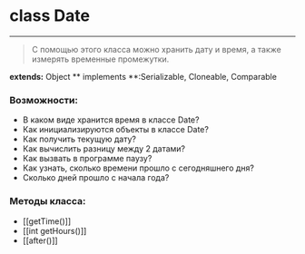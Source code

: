 # class Date

---

>С помощью этого класса можно хранить дату и время, а также измерять временные промежутки.

**extends:** Object
** implements **:Serializable, Cloneable, Comparable<Date>

### Возможности:
- В каком виде хранится время в классе Date?
- Как инициализируются объекты в классе Date?
- Как получить текущую дату?
- Как вычислить разницу между 2 датами?
- Как вызвать в программе паузу?
- Как узнать, сколько времени прошло с сегодняшнего дня?
- Сколько дней прошло с начала года?


### Методы класса:
- [[getTime()]]
- [[int getHours()]]
- [[after()]]
